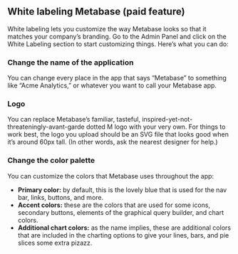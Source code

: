 ## White labeling Metabase (paid feature)
White labeling lets you customize the way Metabase looks so that it matches your company’s branding. Go to the Admin Panel and click on the White Labeling section to start customizing things. Here’s what you can do:

### Change the name of the application
You can change every place in the app that says “Metabase” to something like “Acme Analytics,” or whatever you want to call your Metabase app.

### Logo
You can replace Metabase’s familiar, tasteful, inspired-yet-not-threateningly-avant-garde dotted M logo with your very own. For things to work best, the logo you upload should be an SVG file that looks good when it’s around 60px tall. (In other words, ask the nearest designer for help.)

### Change the color palette
You can customize the colors that Metabase uses throughout the app:
* **Primary color:** by default, this is the lovely blue that is used for the nav bar, links, buttons, and more.
* **Accent colors:** these are the colors that are used for some icons, secondary buttons, elements of the graphical query builder, and chart colors.
* **Additional chart colors:** as the name implies, these are additional colors that are included in the charting options to give your lines, bars, and pie slices some extra pizazz.
